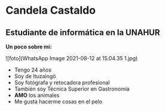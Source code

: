 # Candela Castaldo
## Estudiante de informática en la UNAHUR

**Un poco sobre mi:**

![foto](WhatsApp Image 2021-08-12 at 15.04.35 1.jpg)

* Tengo 24 años
* Soy de Ituzaingó
* Soy fotógrafa y retocadora profesional
* También soy Técnica Superior en Gastronomía
* **AMO** los animales
* Me gusta hacerme cosas en el pelo

